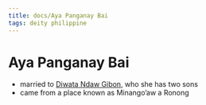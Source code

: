 ```yaml
---
title: docs/Aya Panganay Bai
tags: deity philippine
---
```


# Aya Panganay Bai
- married to [Diwata Ndaw Gibon](Diwata%20Ndaw%20Gibon.md), who she has two sons
- came from a place known as Minango’aw a Ronong